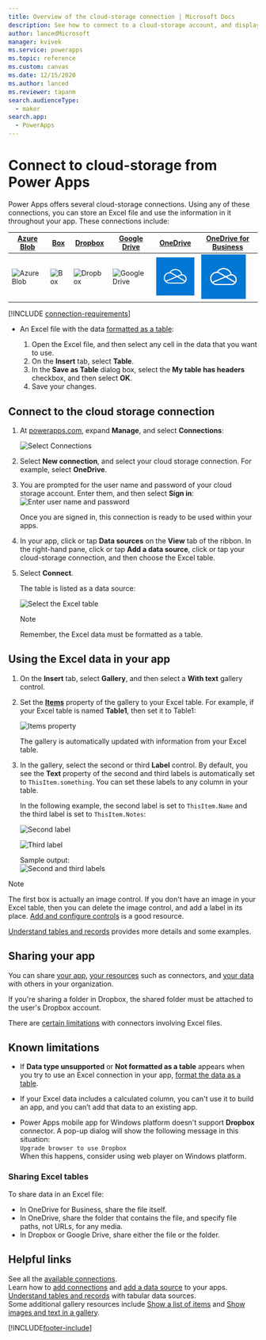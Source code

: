 ```yaml
---
title: Overview of the cloud-storage connection | Microsoft Docs
description: See how to connect to a cloud-storage account, and display Excel data in your app
author: lancedMicrosoft
manager: kvivek
ms.service: powerapps
ms.topic: reference
ms.custom: canvas
ms.date: 12/15/2020
ms.author: lanced
ms.reviewer: tapanm
search.audienceType: 
  - maker
search.app: 
  - PowerApps
---
```

# Connect to cloud-storage from Power Apps
Power Apps offers several cloud-storage connections. Using any of these connections, you can store an Excel file and use the information in it throughout your app. These connections include:  

| [Azure Blob](https://docs.microsoft.com/connectors/azureblob/) | [Box](https://docs.microsoft.com/connectors/box/) | [Dropbox](https://docs.microsoft.com/connectors/dropbox/) | [Google Drive](https://docs.microsoft.com/connectors/googledrive/) | [OneDrive](https://docs.microsoft.com/connectors/onedrive/) | [OneDrive for Business](https://docs.microsoft.com/connectors/onedriveforbusiness/) |
| --- | --- | --- | --- | --- | --- |
| ![Azure Blob](media/cloud-storage-blob-connections/blobicon.png "Azure Blob") | ![Box](media/cloud-storage-blob-connections/boxicon.png "Box") |![Dropbox](media/cloud-storage-blob-connections/dropboxicon.png "Dropbox") |![Google Drive](media/cloud-storage-blob-connections/googledriveicon.png "Google Drive") |![OneDrive](media/cloud-storage-blob-connections/onedrive-icon.png "OneDrive")  |![OneDrive for Business](media/cloud-storage-blob-connections/onedrive-icon.png "OneDrive for Business") |

[!INCLUDE [connection-requirements](../../../includes/connection-requirements.md)]

* An Excel file with the data [formatted as a table](https://support.office.com/article/Create-an-Excel-table-in-a-worksheet-E81AA349-B006-4F8A-9806-5AF9DF0AC664):
  
  1. Open the Excel file, and then select any cell in the data that you want to use.
  2. On the **Insert** tab, select **Table**.
  3. In the **Save as Table** dialog box, select the **My table has headers** checkbox, and then select **OK**.
  4. Save your changes.

## Connect to the cloud storage connection
1. At [powerapps.com](https://make.powerapps.com?utm_source=padocs&utm_medium=linkinadoc&utm_campaign=referralsfromdoc), expand **Manage**, and select **Connections**:  
   
    ![Select Connections](./media/cloud-storage-blob-connections/connections.png)
2. Select **New connection**, and select your cloud storage connection. For example, select **OneDrive**.
3. You are prompted for the user name and password of your cloud storage account. Enter them, and then select **Sign in**:  
    ![Enter user name and password](./media/cloud-storage-blob-connections/signin.png)
   
    Once you are signed in, this connection is ready to be used within your apps.
4. In your app, click or tap **Data sources** on the **View** tab of the ribbon. In the right-hand pane, click or tap **Add a data source**, click or tap your cloud-storage connection, and then choose the Excel table.
5. Select **Connect**.
   
    The table is listed as a data source:
   
    ![Select the Excel table](./media/cloud-storage-blob-connections/selecttable.png)
   
    > [!NOTE]
   > Remember, the Excel data must be formatted as a table.

## Using the Excel data in your app
1. On the **Insert** tab, select **Gallery**, and then select a **With text** gallery control.
2. Set the **[Items](../controls/properties-core.md)** property of the gallery to your Excel table. For example, if your Excel table is named **Table1**, then set it to Table1:  
   
    ![Items property](./media/cloud-storage-blob-connections/itemsproperty.png)  
   
    The gallery is automatically updated with information from your Excel table.
3. In the gallery, select the second or third **Label** control. By default, you see the **Text** property of the second and third labels is automatically set to `ThisItem.something`. You can set these labels to any column in your table.
   
    In the following example, the second label is set to `ThisItem.Name` and the third label is set to `ThisItem.Notes`:  
   
    ![Second label](./media/cloud-storage-blob-connections/items-secondtextbox.png)  
   
    ![Third label](./media/cloud-storage-blob-connections/items-thirdtextbox.png)  
   
    Sample output:  
    ![Second and third labels](./media/cloud-storage-blob-connections/secondthirdtextboxes.png)
   
> [!NOTE]
> The first box is actually an image control. If you don't have an image in your Excel table, then you can delete the image control, and add a label in its place. [Add and configure controls](../add-configure-controls.md) is a good resource.

[Understand tables and records](../working-with-tables.md) provides more details and some examples.  

## Sharing your app
You can share [your app](../share-app.md), [your resources](../share-app-resources.md) such as connectors, and [your data](../share-app-data.md) with others in your organization.

If you're sharing a folder in Dropbox, the shared folder must be attached to the user's Dropbox account.

There are [certain limitations](#sharing-excel-tables) with connectors involving Excel files.

## Known limitations

- If **Data type unsupported** or **Not formatted as a table** appears when you try to use an Excel connection in your app, [format the data as a table](https://support.office.com/article/Create-an-Excel-table-in-a-worksheet-E81AA349-B006-4F8A-9806-5AF9DF0AC664).

- If your Excel data includes a calculated column, you can't use it to build an app, and you can’t add that data to an existing app.

- Power Apps mobile app for Windows platform doesn't support **Dropbox** connector. A pop-up dialog will show the following message in this situation: <br>
  `Upgrade browser to use Dropbox`
<br> When this happens, consider using web player on Windows platform.

### Sharing Excel tables
To share data in an Excel file:

* In OneDrive for Business, share the file itself.
* In OneDrive, share the folder that contains the file, and specify file paths, not URLs, for any media.
* In Dropbox or Google Drive, share either the file or the folder.

## Helpful links
See all the [available connections](../connections-list.md).  
Learn how to [add connections](../add-manage-connections.md) and [add a data source](../add-data-connection.md) to your apps.  
[Understand tables and records](../working-with-tables.md) with tabular data sources.  
Some additional gallery resources include [Show a list of items](../add-gallery.md) and [Show images and text in a gallery](../show-images-text-gallery-sort-filter.md).

<!--Icon references-->
[boxicon]: ./media/cloud-storage-blob-connections/boxicon.png
[dropboxicon]: ./media/cloud-storage-blob-connections/dropboxicon.png
[googledriveicon]: ./media/cloud-storage-blob-connections/googledriveicon.png
[onedriveicon]: ./media/cloud-storage-blob-connections/onedriveicon.png
[onedriveforbusinessicon]: ./media/cloud-storage-blob-connections/onedriveforbusinessicon.png


[!INCLUDE[footer-include](../../../includes/footer-banner.md)]